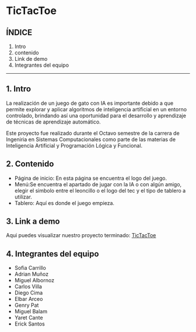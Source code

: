 # TicTacToe


## ÍNDICE

1. Intro
2. contenido
3. Link de demo
4. Integrantes del equipo

****

## 1. Intro
La realización de un juego de gato con IA es importante debido a que permite explorar y aplicar algoritmos de inteligencia artificial en un entorno controlado, brindando así una oportunidad para el desarrollo y aprendizaje de técnicas de aprendizaje automático.

Este proyecto fue realizado durante el Octavo semestre de la carrera de Ingeniria en Sistemas Computacionales como parte de las materias de Inteligencia Artificial y Programación Lógica y Funcional.


## 2. Contenido
* Página de inicio: En esta página se encuentra el logo del juego.
* Menú:Se encuentra el apartado de jugar con la IA o con algún amigo, elegir el simbolo entre el leoncillo o el logo del tec y el tipo de tablero a utilizar.
* Tablero: Aquí es donde el juego empieza.
## 3. Link a demo
Aqui puedes visualizar nuestro proyecto terminado: [TicTacToe](https://luxury-pie-0dbc55.netlify.app/)

## 4. Integrantes del equipo
* Sofia Carrillo 
* Adrian Muñoz 
* Miguel Albornoz 
* Carlos Villa 
* Diego Cima 
* Elbar Arceo 
* Genry Pat
* Miguel Balam 
* Yaret Cante
* Erick Santos
